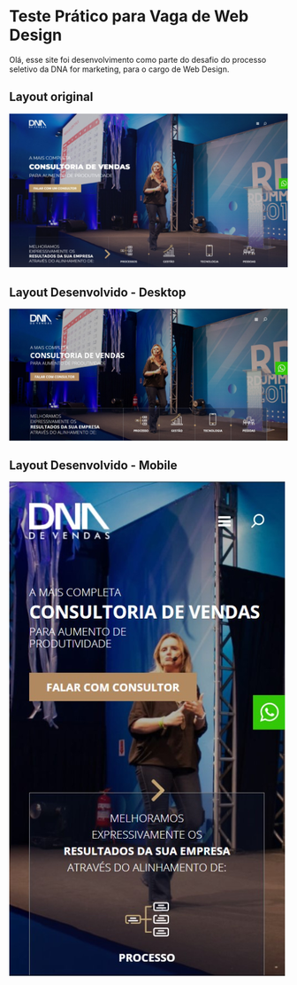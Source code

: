 # Teste Prático para Vaga de Web Design
Olá, esse site foi desenvolvimento como parte do desafio do processo seletivo da DNA for marketing, para o cargo de Web Design.

## Layout original
![original](https://github.com/yurimutti/desafio-dnadevendas/blob/master/proposto.jpg) 

## Layout Desenvolvido - Desktop 
![desktop](https://github.com/yurimutti/desafio-dnadevendas/blob/master/desktop.jpg) 

## Layout Desenvolvido - Mobile  
![mobile](https://github.com/yurimutti/desafio-dnadevendas/blob/master/mobile.jpg) 
